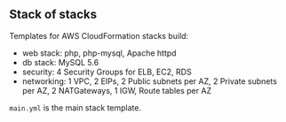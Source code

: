 ## Stack of stacks
Templates for AWS CloudFormation stacks build:
- web stack: php, php-mysql, Apache httpd
- db stack: MySQL 5.6
- security: 4 Security Groups for ELB, EC2, RDS
- networking: 1 VPC, 2 EIPs, 2 Public subnets per AZ, 2 Private subnets per AZ, 2 NATGateways, 1 IGW, Route tables per AZ

`main.yml` is the main stack template.
